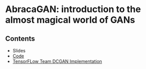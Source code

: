 # AbracaGAN: introduction to the almost magical world of GANs

## Contents

- Slides
- [Code](https://github.com/mr-ubik/AbracaGAN/blob/master/abracagan.py)
- [TensorFLow Team DCGAN Implementation](https://github.com/tensorflow/tensorflow/blob/master/tensorflow/contrib/eager/python/examples/generative_examples/dcgan.ipynb)
